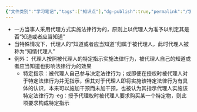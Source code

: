 ```yaml
---
{"文件类别":"学习笔记","tags":["知识点"],"dg-publish":true,"permalink":"/学习笔记/知识点cheese/知情归属规则/","dgPassFrontmatter":true,"created":"2024-07-31T17:14:07.755+08:00","updated":"2024-09-11T12:37:08.363+08:00"}
---
```


- 一方当事人采用代理方式实施法律行为的，原则上以代理人为准予以判定其是否“知道或者应当知道”
- 当特殊情况下，代理人的“知道或者应当知道”归属于被代理人，此时代理人被称为“知情代理人”
- 例外： 代理人按照被代理人的特定指示实施法律行为，被代理人自己的知道或者应当知道也影响法律行为的效果
	- 特定指示：被代理人自己参与决定法律行为；或即便在授权时被代理人对于特定法律行为并无指示，但其对于代理人即将实施该特定法律行为有具体的认识，本来可以施加干预而未加干预，也被认为其指示代理人实施该特定法律行为
	·eg：授予代理权时被代理人要求购买某一个特定物，则此项要求构成特定指示
	